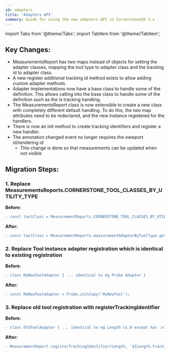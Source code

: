 ```yaml
---
id: adapters
title: 'Adapters API'
summary: Guide for using the new adapters API in Cornerstone3D 3.x
---
```


import Tabs from '@theme/Tabs';
import TabItem from '@theme/TabItem';


## Key Changes:

* MeasurementsReport has two maps instead of objects for setting the
  adapter classes, mapping the tool type to adapter class and the
  tracking id to adapter class.
* A new register additional tracking id method exists to allow adding
  custom adapter methods.
* Adapter implementations now have a base class to handle some of the
  definition.  This allows calling into the base class to handle some of the
  definition such as the is tracking handling.
* The MeasurementsReport class is now extensible to create a new class with
  completely different default handling.  To do this, the two map attributes
  need to be redeclared, and the new instance registered for the handlers.
* There is now an init method to create tracking identifiers and register a new
  handler.
* The annotation changed event no longer requires the viewport id/rendering id
   * This change is done so that measurements can be updated when not visible

## Migration Steps:

### 1. Replace MeasurementsReports.CORNERSTONE_TOOL_CLASSES_BY_UTILITY_TYPE

**Before:**
```diff
- const toolClass = MeasurementReports.CORNERSTONE_TOOL_CLASSES_BY_UTILITY_TYPE[toolType];
```

**After:**
```diff
- const toolClass = MeasurementReports.measurementAdapterByToolType.get(toolType);
```

### 2. Replace Tool instance adapter registration which is identical to existing registration

**Before:**
```diff
- class MyNewToolAdapter { ... identical to eg Probe Adapter }
```

**After:**
```diff
- const MyNewToolAdapter = Probe.initCopy('MyNewTool');
```

### 3. Replace old tool registration with registerTrackingIdentifier

**Before:**
```diff
- class OldToolAdapter { ... identical to eg Length v1.0 except has :v1.0 at end of tracking identifier }
```

**After:**
```diff
- MeasurementReport.registerTrackingIdentifier(Length, `${Length.trackingIdentifierTextValue}:v1.0`);
```
